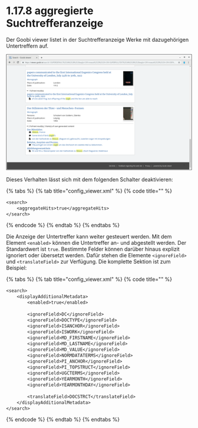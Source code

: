 # 1.17.8 aggregierte Suchtrefferanzeige

Der Goobi viewer listet in der Suchtrefferanzeige Werke mit dazugehörigen Untertreffern auf.

![aggregierte Suchtrefferanzeige](../../../.gitbook/assets/conf_1.17.8.png)

Dieses Verhalten lässt sich mit dem folgenden Schalter deaktivieren:

{% tabs %}
{% tab title="config\_viewer.xml" %}
{% code title="" %}
```markup
<search>
    <aggregateHits>true</aggregateHits>
</search>
```
{% endcode %}
{% endtab %}
{% endtabs %}

Die Anzeige der Untertreffer kann weiter gesteuert werden. Mit dem Element `<enabled>` können die Untertreffer an- und abgestellt werden. Der Standardwert ist `true`. Bestimmte Felder können darüber hinaus explizit ignoriert oder übersetzt werden. Dafür stehen die Elemente `<ignoreField>` und `<translateField>` zur Verfügung. Die komplette Sektion ist zum Beispiel:

{% tabs %}
{% tab title="config\_viewer.xml" %}
{% code title="" %}
```markup
<search>
    <displayAdditionalMetadata>
        <enabled>true</enabled>

        <ignoreField>DC</ignoreField>
        <ignoreField>DOCTYPE</ignoreField>
        <ignoreField>ISANCHOR</ignoreField>
        <ignoreField>ISWORK</ignoreField>
        <ignoreField>MD_FIRSTNAME</ignoreField>
        <ignoreField>MD_LASTNAME</ignoreField>
        <ignoreField>MD_VALUE</ignoreField>
        <ignoreField>NORMDATATERMS</ignoreField>
        <ignoreField>PI_ANCHOR</ignoreField>
        <ignoreField>PI_TOPSTRUCT</ignoreField>
        <ignoreField>UGCTERMS</ignoreField>
        <ignoreField>YEARMONTH</ignoreField>
        <ignoreField>YEARMONTHDAY</ignoreField>

        <translateField>DOCSTRCT</translateField>
    </displayAdditionalMetadata>
</search>
```
{% endcode %}
{% endtab %}
{% endtabs %}

